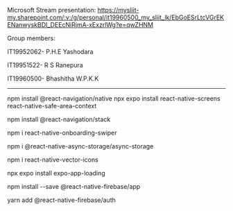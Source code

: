 Microsoft Stream presentation: https://mysliit-my.sharepoint.com/:v:/g/personal/it19960500_my_sliit_lk/EbGoESrLtcVGrEKENanwyskBDI_DEEcNiRjmA-xExzrlWg?e=qwZHNM


Group members:   

IT19952062- P.H.E Yashodara    

IT19951522- R S Ranepura     

IT19960500- Bhashitha W.P.K.K     



            


--------------------------------------------------------------------------------------------------      
npm install @react-navigation/native
npx expo install react-native-screens react-native-safe-area-context

npm install @react-navigation/stack

npm i react-native-onboarding-swiper

npm i @react-native-async-storage/async-storage

npm i react-native-vector-icons

npx expo install expo-app-loading

npm install --save @react-native-firebase/app

yarn add @react-native-firebase/auth
